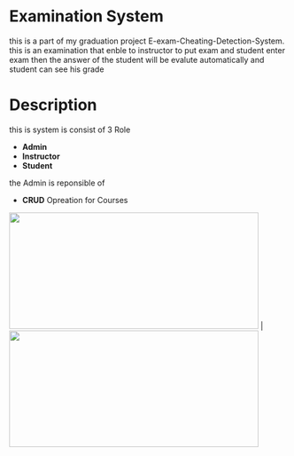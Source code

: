 # Examination System 
this is a part of my graduation project E-exam-Cheating-Detection-System.
this is an examination that enble to instructor to put exam and student enter exam then the answer of the student will be evalute automatically and student can see his grade 

# Description
this is system is consist of 3 Role
* **Admin**
* **Instructor**
* **Student**

the Admin is reponsible of 
*  **CRUD** Opreation for Courses


  <img  width="450" height="210" src="https://github.com/MostafaMagdy55/Examination-System/blob/main/images/Cousres.PNG"> | <img  width="450" height="210" src="https://github.com/MostafaMagdy55/Examination-System/blob/main/images/addCourse.PNG"> 


  


